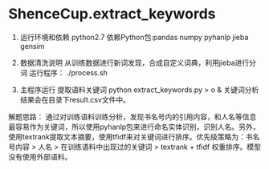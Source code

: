 # ShenceCup.extract_keywords

1. 运行环境和依赖
python2.7
依赖Python包:pandas numpy pyhanlp jieba gensim

2. 数据清洗说明
从训练数据进行新词发现，合成自定义词典，利用jieba进行分词
运行程序： ./process.sh

3. 主程序运行
提取语料关键词
python extract_keywords.py > o &
关键词分析结果会在目录下result.csv文件中。


解题思路：
通过对训练语料训练分析，发现书名号内的引用内容，和人名等信息最容易作为关键词，所以使用pyhanlp包来进行命名实体识别，识别人名。另外，使用textrank提取文本摘要，使用tfidf来对关键词进行排序。优先级策略为：书名号内容 > 人名 > 在训练语料中出现过的关键词 > textrank + tfidf 权重排序。模型没有使用外部语料。
